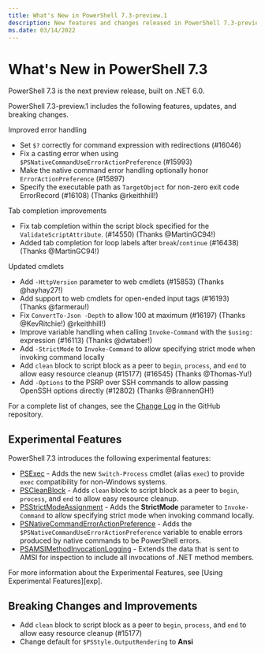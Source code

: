 ```yaml
---
title: What's New in PowerShell 7.3-preview.1
description: New features and changes released in PowerShell 7.3-preview.1
ms.date: 03/14/2022
---
```


# What's New in PowerShell 7.3

PowerShell 7.3 is the next preview release, built on .NET 6.0.

PowerShell 7.3-preview.1 includes the following features, updates, and breaking changes.

Improved error handling

- Set `$?` correctly for command expression with redirections (#16046)
- Fix a casting error when using `$PSNativeCommandUseErrorActionPreference` (#15993)
- Make the native command error handling optionally honor `ErrorActionPreference` (#15897)
- Specify the executable path as `TargetObject` for non-zero exit code ErrorRecord (#16108) (Thanks @rkeithhill!)

Tab completion improvements

- Fix tab completion within the script block specified for the `ValidateScriptAttribute`. (#14550)
  (Thanks @MartinGC94!)
- Added tab completion for loop labels after `break`/`continue` (#16438) (Thanks @MartinGC94!)

Updated cmdlets

- Add `-HttpVersion` parameter to web cmdlets (#15853) (Thanks @hayhay27!)
- Add support to web cmdlets for open-ended input tags (#16193) (Thanks @farmerau!)
- Fix `ConvertTo-Json -Depth` to allow 100 at maximum (#16197) (Thanks @KevRitchie!)
  @rkeithhill!)
- Improve variable handling when calling `Invoke-Command` with the `$using:` expression (#16113) (Thanks @dwtaber!)
- Add `-StrictMode` to `Invoke-Command` to allow specifying strict mode when invoking command locally
- Add `clean` block to script block as a peer to `begin`, `process`, and `end` to allow easy
  resource cleanup (#15177)
  (#16545) (Thanks @Thomas-Yu!)
- Add `-Options` to the PSRP over SSH commands to allow passing OpenSSH options directly (#12802) (Thanks @BrannenGH!)

For a complete list of changes, see the [Change Log][CHANGELOG] in the GitHub repository.

## Experimental Features

PowerShell 7.3 introduces the following experimental features:

- [PSExec][exp-psexec] - Adds the new `Switch-Process` cmdlet (alias `exec`) to provide `exec`
  compatibility for non-Windows systems.
- [PSCleanBlock][exp-clean] - Adds `clean` block to script block as a peer to `begin`, `process`,
  and `end` to allow easy resource cleanup.
- [PSStrictModeAssignment][exp-strict] - Adds the **StrictMode** parameter to `Invoke-Command` to
  allow specifying strict mode when invoking command locally.
- [PSNativeCommandErrorActionPreference][exp-error] - Adds the
  `$PSNativeCommandUseErrorActionPreference` variable to enable errors produced by native commands
  to be PowerShell errors.
- [PSAMSIMethodInvocationLogging][exp-amsi] - Extends the data that is sent to AMSI for inspection to
  include all invocations of .NET method members.

For more information about the Experimental Features, see [Using Experimental Features][exp].

## Breaking Changes and Improvements

- Add `clean` block to script block as a peer to `begin`, `process`, and `end` to allow easy
  resource cleanup (#15177)
- Change default for `$PSStyle.OutputRendering` to **Ansi**

<!-- reference links -->

[CHANGELOG]: https://github.com/PowerShell/PowerShell/releases/tag/v7.3.0-preview.2
[exp-clean]: ../learn/experimental-features.md#pscleanblock
[exp-psexec]: ../learn/experimental-features.md#psexec
[exp-strict]: ../learn/experimental-features.md#psstrictmodeassignment
[exp-error]: ../learn/experimental-features.md#psnativecommanderroractionpreference
[exp-amsi]: ../learn/experimental-features.md?#psamsimethodinvocationlogging
